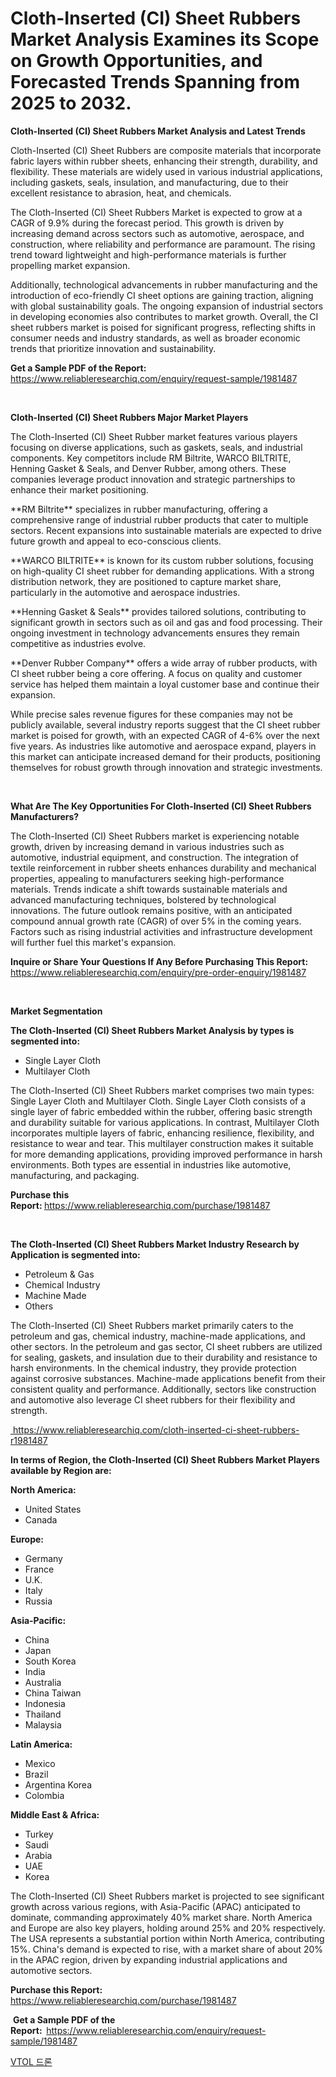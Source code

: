 <p><h1>Cloth-Inserted (CI) Sheet Rubbers Market Analysis Examines its Scope on Growth Opportunities, and Forecasted Trends Spanning from 2025 to 2032.</h1></p><p><strong>Cloth-Inserted (CI) Sheet Rubbers Market Analysis and Latest Trends</strong></p>
<p><p>Cloth-Inserted (CI) Sheet Rubbers are composite materials that incorporate fabric layers within rubber sheets, enhancing their strength, durability, and flexibility. These materials are widely used in various industrial applications, including gaskets, seals, insulation, and manufacturing, due to their excellent resistance to abrasion, heat, and chemicals.</p><p>The Cloth-Inserted (CI) Sheet Rubbers Market is expected to grow at a CAGR of 9.9% during the forecast period. This growth is driven by increasing demand across sectors such as automotive, aerospace, and construction, where reliability and performance are paramount. The rising trend toward lightweight and high-performance materials is further propelling market expansion. </p><p>Additionally, technological advancements in rubber manufacturing and the introduction of eco-friendly CI sheet options are gaining traction, aligning with global sustainability goals. The ongoing expansion of industrial sectors in developing economies also contributes to market growth. Overall, the CI sheet rubbers market is poised for significant progress, reflecting shifts in consumer needs and industry standards, as well as broader economic trends that prioritize innovation and sustainability.</p></p>
<p><strong>Get a Sample PDF of the Report:&nbsp;</strong> <a href="https://www.reliableresearchiq.com/enquiry/request-sample/1981487?utm_campaign=99&utm_medium=2&utm_source=Github&utm_content=ia&utm_term=05022025&utm_id=cloth-inserted-ci-sheet-rubbers">https://www.reliableresearchiq.com/enquiry/request-sample/1981487</a></p>
<p>&nbsp;</p>
<p><strong>Cloth-Inserted (CI) Sheet Rubbers Major Market Players</strong></p>
<p><p>The Cloth-Inserted (CI) Sheet Rubber market features various players focusing on diverse applications, such as gaskets, seals, and industrial components. Key competitors include RM Biltrite, WARCO BILTRITE, Henning Gasket & Seals, and Denver Rubber, among others. These companies leverage product innovation and strategic partnerships to enhance their market positioning.</p><p>**RM Biltrite** specializes in rubber manufacturing, offering a comprehensive range of industrial rubber products that cater to multiple sectors. Recent expansions into sustainable materials are expected to drive future growth and appeal to eco-conscious clients.</p><p>**WARCO BILTRITE** is known for its custom rubber solutions, focusing on high-quality CI sheet rubber for demanding applications. With a strong distribution network, they are positioned to capture market share, particularly in the automotive and aerospace industries.</p><p>**Henning Gasket & Seals** provides tailored solutions, contributing to significant growth in sectors such as oil and gas and food processing. Their ongoing investment in technology advancements ensures they remain competitive as industries evolve.</p><p>**Denver Rubber Company** offers a wide array of rubber products, with CI sheet rubber being a core offering. A focus on quality and customer service has helped them maintain a loyal customer base and continue their expansion.</p><p>While precise sales revenue figures for these companies may not be publicly available, several industry reports suggest that the CI sheet rubber market is poised for growth, with an expected CAGR of 4-6% over the next five years. As industries like automotive and aerospace expand, players in this market can anticipate increased demand for their products, positioning themselves for robust growth through innovation and strategic investments.</p></p>
<p>&nbsp;</p>
<p><strong>What Are The Key Opportunities For Cloth-Inserted (CI) Sheet Rubbers Manufacturers?</strong></p>
<p><p>The Cloth-Inserted (CI) Sheet Rubbers market is experiencing notable growth, driven by increasing demand in various industries such as automotive, industrial equipment, and construction. The integration of textile reinforcement in rubber sheets enhances durability and mechanical properties, appealing to manufacturers seeking high-performance materials. Trends indicate a shift towards sustainable materials and advanced manufacturing techniques, bolstered by technological innovations. The future outlook remains positive, with an anticipated compound annual growth rate (CAGR) of over 5% in the coming years. Factors such as rising industrial activities and infrastructure development will further fuel this market's expansion.</p></p>
<p><strong>Inquire or Share Your Questions If Any Before Purchasing This Report:</strong> <a href="https://www.reliableresearchiq.com/enquiry/pre-order-enquiry/1981487?utm_campaign=99&utm_medium=2&utm_source=Github&utm_content=ia&utm_term=05022025&utm_id=cloth-inserted-ci-sheet-rubbers">https://www.reliableresearchiq.com/enquiry/pre-order-enquiry/1981487</a></p>
<p>&nbsp;</p>
<p><strong>Market Segmentation</strong></p>
<p><strong>The Cloth-Inserted (CI) Sheet Rubbers Market Analysis by types is segmented into:</strong></p>
<p><ul><li>Single Layer Cloth</li><li>Multilayer Cloth</li></ul></p>
<p><p>The Cloth-Inserted (CI) Sheet Rubbers market comprises two main types: Single Layer Cloth and Multilayer Cloth. Single Layer Cloth consists of a single layer of fabric embedded within the rubber, offering basic strength and durability suitable for various applications. In contrast, Multilayer Cloth incorporates multiple layers of fabric, enhancing resilience, flexibility, and resistance to wear and tear. This multilayer construction makes it suitable for more demanding applications, providing improved performance in harsh environments. Both types are essential in industries like automotive, manufacturing, and packaging.</p></p>
<p><strong>Purchase this Report:&nbsp;</strong><a href="https://www.reliableresearchiq.com/purchase/1981487?utm_campaign=99&utm_medium=2&utm_source=Github&utm_content=ia&utm_term=05022025&utm_id=cloth-inserted-ci-sheet-rubbers">https://www.reliableresearchiq.com/purchase/1981487</a></p>
<p>&nbsp;</p>
<p><strong>The Cloth-Inserted (CI) Sheet Rubbers Market Industry Research by Application is segmented into:</strong></p>
<p><ul><li>Petroleum & Gas</li><li>Chemical Industry</li><li>Machine Made</li><li>Others</li></ul></p>
<p><p>The Cloth-Inserted (CI) Sheet Rubbers market primarily caters to the petroleum and gas, chemical industry, machine-made applications, and other sectors. In the petroleum and gas sector, CI sheet rubbers are utilized for sealing, gaskets, and insulation due to their durability and resistance to harsh environments. In the chemical industry, they provide protection against corrosive substances. Machine-made applications benefit from their consistent quality and performance. Additionally, sectors like construction and automotive also leverage CI sheet rubbers for their flexibility and strength.</p></p>
<p><a href="https://www.reliableresearchiq.com/cloth-inserted-ci-sheet-rubbers-r1981487?utm_campaign=99&utm_medium=2&utm_source=Github&utm_content=ia&utm_term=05022025&utm_id=cloth-inserted-ci-sheet-rubbers">&nbsp;https://www.reliableresearchiq.com/cloth-inserted-ci-sheet-rubbers-r1981487</a></p>
<p><strong>In terms of Region, the Cloth-Inserted (CI) Sheet Rubbers Market Players available by Region are:</strong></p>
<p>
    <p> <strong> North America: </strong>
        <ul>
            <li>United States</li>
            <li>Canada</li>
        </ul>
        </p> 
    <p> <strong> Europe: </strong>
        <ul>
            <li>Germany</li>
            <li>France</li>
            <li>U.K.</li>
            <li>Italy</li>
            <li>Russia</li>
        </ul>
        </p> 
    <p> <strong> Asia-Pacific: </strong>
        <ul>
            <li>China</li>
            <li>Japan</li>
            <li>South Korea</li>
            <li>India</li>
            <li>Australia</li>
            <li>China Taiwan</li>
            <li>Indonesia</li>
            <li>Thailand</li>
            <li>Malaysia</li>
        </ul>
        </p> 
    <p> <strong> Latin America: </strong>
        <ul>
            <li>Mexico</li>
            <li>Brazil</li>
            <li>Argentina Korea</li>
            <li>Colombia</li>
        </ul>
        </p> 
    <p> <strong> Middle East & Africa: </strong>
        <ul>
            <li>Turkey</li>
            <li>Saudi</li>
            <li>Arabia</li>
            <li>UAE</li>
            <li>Korea</li>
        </ul>
    </p>
    </p>
<p><p>The Cloth-Inserted (CI) Sheet Rubbers market is projected to see significant growth across various regions, with Asia-Pacific (APAC) anticipated to dominate, commanding approximately 40% market share. North America and Europe are also key players, holding around 25% and 20% respectively. The USA represents a substantial portion within North America, contributing 15%. China's demand is expected to rise, with a market share of about 20% in the APAC region, driven by expanding industrial applications and automotive sectors.</p></p>
<p><strong>Purchase this Report: </strong><a href="https://www.reliableresearchiq.com/purchase/1981487?utm_campaign=99&utm_medium=2&utm_source=Github&utm_content=ia&utm_term=05022025&utm_id=cloth-inserted-ci-sheet-rubbers">https://www.reliableresearchiq.com/purchase/1981487</a></p>
<p>&nbsp;<strong>Get a Sample PDF of the Report:&nbsp;&nbsp;</strong><a href="https://www.reliableresearchiq.com/enquiry/request-sample/1981487?utm_campaign=99&utm_medium=2&utm_source=Github&utm_content=ia&utm_term=05022025&utm_id=cloth-inserted-ci-sheet-rubbers">https://www.reliableresearchiq.com/enquiry/request-sample/1981487</a></p>
<p><strong></strong></p>
<p><p><a href="https://github.com/sougarounis/Market-Research-Report-List-7/blob/main/759978035419.md?utm_campaign=99&utm_medium=2&utm_source=Github&utm_content=ia&utm_term=05022025&utm_id=cloth-inserted-ci-sheet-rubbers">VTOL 드론</a></p></p>